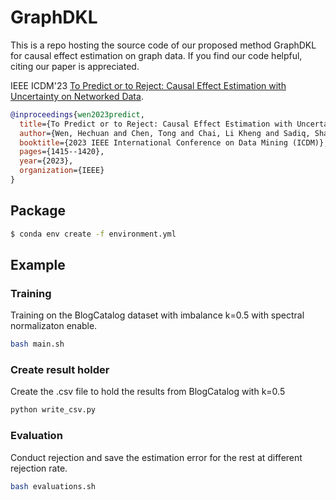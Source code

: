 # GraphDKL

This is a repo hosting the source code of our proposed method GraphDKL for causal effect estimation on graph data. If you find our code helpful, citing our paper is appreciated. 

IEEE ICDM'23 [To Predict or to Reject: Causal Effect Estimation with Uncertainty on Networked Data](https://ieeexplore.ieee.org/stamp/stamp.jsp?arnumber=10415750).
```bibtex
@inproceedings{wen2023predict,
  title={To Predict or to Reject: Causal Effect Estimation with Uncertainty on Networked Data},
  author={Wen, Hechuan and Chen, Tong and Chai, Li Kheng and Sadiq, Shazia and Zheng, Kai and Yin, Hongzhi},
  booktitle={2023 IEEE International Conference on Data Mining (ICDM)},
  pages={1415--1420},
  year={2023},
  organization={IEEE}
}
```

## Package

```.sh
$ conda env create -f environment.yml
```

## Example

### Training
Training on the BlogCatalog dataset with imbalance k=0.5 with spectral normalizaton enable.

```.sh
bash main.sh
```

### Create result holder

Create the .csv file to hold the results from BlogCatalog with k=0.5
```.sh
python write_csv.py
```

### Evaluation
Conduct rejection and save the estimation error for the rest at different rejection rate.

```.sh
bash evaluations.sh
```
